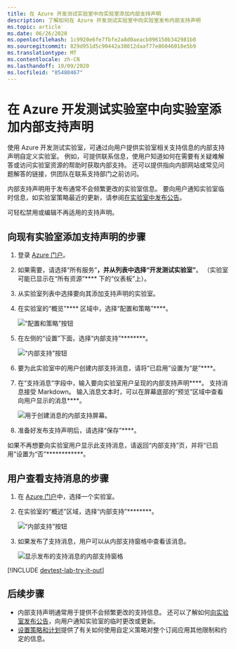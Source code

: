 ```yaml
---
title: 在 Azure 开发测试实验室中向实验室添加内部支持声明
description: 了解如何在 Azure 开发测试实验室中向实验室发布内部支持声明
ms.topic: article
ms.date: 06/26/2020
ms.openlocfilehash: 1c9920e6fe7fbfe2a8d0aeacb896150b342981b0
ms.sourcegitcommit: 829d951d5c90442a38012daaf77e86046018e5b9
ms.translationtype: MT
ms.contentlocale: zh-CN
ms.lasthandoff: 10/09/2020
ms.locfileid: "85480467"
---
```

# <a name="add-an-internal-support-statement-to-a-lab-in-azure-devtest-labs"></a>在 Azure 开发测试实验室中向实验室添加内部支持声明

使用 Azure 开发测试实验室，可通过向用户提供实验室相关支持信息的内部支持声明自定义实验室。 例如，可提供联系信息，使用户知道如何在需要有关疑难解答或访问实验室资源的帮助时获取内部支持。 还可以提供指向内部网站或常见问题解答的链接，供团队在联系支持部门之前访问。

内部支持声明用于发布通常不会频繁更改的实验室信息。 要向用户通知实验室临时信息，如实验室策略最近的更新，请参阅[在实验室中发布公告](devtest-lab-announcements.md)。

可轻松禁用或编辑不再适用的支持声明。

## <a name="steps-to-add-a-support-statement-to-an-existing-lab"></a>向现有实验室添加支持声明的步骤

1. 登录 [Azure 门户](https://go.microsoft.com/fwlink/p/?LinkID=525040)。
1. 如果需要，请选择“所有服务”****，并从列表中选择“开发测试实验室”****。 （实验室可能已显示在“所有资源”**** 下的“仪表板”上）。
1. 从实验室列表中选择要向其添加支持声明的实验室。  
1. 在实验室的“概览”**** 区域中，选择“配置和策略”****。  

    ![“配置和策略”按钮](./media/devtest-lab-internal-support-message/devtestlab-config-and-policies.png)

1. 在左侧的“设置”下面，选择“内部支持”********。

    ![“内部支持”按钮](./media/devtest-lab-internal-support-message/devtestlab-internal-support.png)

1. 要为此实验室中的用户创建内部支持消息，请将“已启用”设置为“是”****。

1. 在“支持消息”字段中，输入要向实验室用户呈现的内部支持声明****。 支持消息接受 Markdown。 输入消息文本时，可以在屏幕底部的“预览”区域中查看向用户显示的消息****。

    ![用于创建消息的内部支持屏幕。](./media/devtest-lab-internal-support-message/devtestlab-add-support-statement.png)


1. 准备好发布支持声明后，请选择“保存”****。

如果不再想要向实验室用户显示此支持消息，请返回“内部支持”页，并将“已启用”设置为“否”************。

## <a name="steps-for-users-to-view-the-support-message"></a>用户查看支持消息的步骤

1. 在 [Azure 门户](https://go.microsoft.com/fwlink/p/?LinkID=525040)中，选择一个实验室。

1. 在实验室的“概述”区域，选择“内部支持”********。  

    ![“内部支持”按钮](./media/devtest-lab-internal-support-message/devtestlab-internal-support.png)


1. 如果发布了支持消息，用户可以从内部支持窗格中查看该消息。

    ![显示发布的支持消息的内部支持窗格](./media/devtest-lab-internal-support-message/devtestlab-view-suport-statement.png)

[!INCLUDE [devtest-lab-try-it-out](../../includes/devtest-lab-try-it-out.md)]

## <a name="next-steps"></a>后续步骤
* 内部支持声明通常用于提供不会频繁更改的支持信息。 还可以了解如何[向实验室发布公告](devtest-lab-announcements.md)，向用户通知实验室的临时更改或更新。
* [设置策略和计划](devtest-lab-set-lab-policy.md)提供了有关如何使用自定义策略对整个订阅应用其他限制和约定的信息。